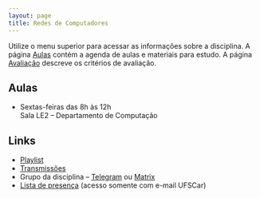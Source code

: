 ```yaml
---
layout: page
title: Redes de Computadores
---
```


Utilize o menu superior para acessar as informações sobre a disciplina. A página [Aulas](/aulas/) contém a agenda de aulas e materiais para estudo. A página [Avaliação](/avaliacao/) descreve os critérios de avaliação.


## Aulas

 * Sextas-feiras das 8h às 12h<br />Sala LE2 – Departamento de Computação

## Links

 * [Playlist](https://www.youtube.com/playlist?list=PLtQaN06AB3mJq8UoVOLABF_p-hsztUQ81)
 * [Transmissões](https://www.twitch.tv/thotypous)
 * Grupo da disciplina – [Telegram](https://t.me/+YFCI-e3T2JgzNDgx) ou [Matrix](https://matrix.to/#/#ufscar-redes-2023-2:mozilla.org)
 * [Lista de presença](https://docs.google.com/spreadsheets/d/1kvtgP50Bqrp4RvA64w9ddh_BdfLTpEoh5GLNZp_AMos/edit?usp=sharing) (acesso somente com e-mail UFSCar)
